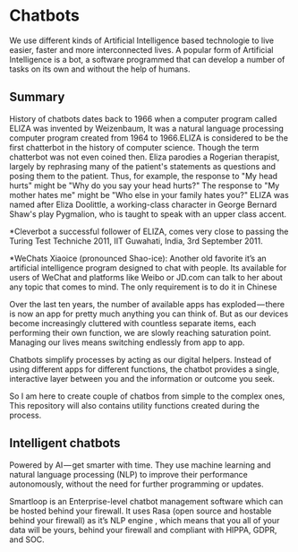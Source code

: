 # Chatbots
We use different kinds of Artificial Intelligence based technologie to live easier, faster and more interconnected lives. A popular form of Artificial Intelligence is a bot, a software programmed that can develop a number of tasks on its own and without the help of humans. 

## Summary
History of chatbots dates back to 1966 when a computer program called ELIZA was invented by Weizenbaum, It was a natural language processing computer program created from 1964 to 1966.ELIZA is considered to be the first chatterbot in the history of computer science. Though the term chatterbot was not even coined then. Eliza parodies a Rogerian therapist, largely by rephrasing many of the patient's statements as questions and posing them to the patient. Thus, for example, the response to "My head hurts" might be "Why do you say your head hurts?" The response to "My mother hates me" might be "Who else in your family hates you?" ELIZA was named after Eliza Doolittle, a working-class character in George Bernard Shaw's play Pygmalion, who is taught to speak with an upper class accent. 

*Cleverbot a successful follower of ELIZA, comes very close to passing the Turing Test Techniche 2011, IIT Guwahati, India, 3rd September 2011.

*WeChats Xiaoice (pronounced Shao-ice): Another old favorite it’s an artificial intelligence program designed to chat with people. Its available for users of WeChat and platforms like Weibo or JD.com can talk to her about any topic that comes to mind. The only requirement is to do it in Chinese

Over the last ten years, the number of available apps has exploded — there is now an app for pretty much anything you can think of. But as our devices become increasingly cluttered with countless separate items, each performing their own function, we are slowly reaching saturation point. Managing our lives means switching endlessly from app to app.

Chatbots simplify processes by acting as our digital helpers. Instead of using different apps for different functions, the chatbot provides a single, interactive layer between you and the information or outcome you seek.

So I am here to create couple of chatbos from simple to the complex ones, This repository will also contains utility functions created during the process. 

## Intelligent chatbots
Powered by AI — get smarter with time. They use machine learning and natural language processing (NLP) to improve their performance autonomously, without the need for further programming or updates.

Smartloop is an Enterprise-level chatbot management software which can be hosted behind your firewall. It uses Rasa (open source and hostable behind your firewall) as it’s NLP engine , which means that you all of your data will be yours, behind your firewall and compliant with HIPPA, GDPR, and SOC.
